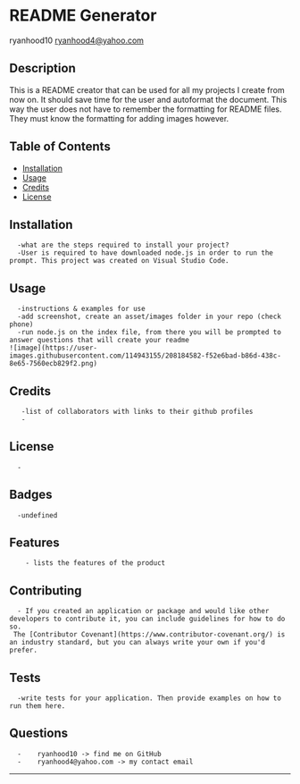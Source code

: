 # README Generator
  ryanhood10
  ryanhood4@yahoo.com 
  ## Description
  This is a README creator that can be used for all my projects I create from now on. It should save time for the user  and autoformat the document. This way the user does not have to remember the formatting for README files. They must know the formatting for adding images however.
  ## Table of Contents
  - [Installation](#installation)
  - [Usage](#usage)
  - [Credits](#credits)
  - [License](#license)

  ## Installation
      -what are the steps required to install your project?
      -User is required to have downloaded node.js in order to run the prompt. This project was created on Visual Studio Code.

  ## Usage
      -instructions & examples for use
      -add screenshot, create an asset/images folder in your repo (check phone)
      -run node.js on the index file, from there you will be prompted to answer questions that will create your readme
    ![image](https://user-images.githubusercontent.com/114943155/208184582-f52e6bad-b86d-438c-8e65-7560ecb829f2.png)

  ## Credits
       -list of collaborators with links to their github profiles
       -

  ## License
      -

  ## Badges
      -undefined

  ## Features
        - lists the features of the product

  ## Contributing
      - If you created an application or package and would like other developers to contribute it, you can include guidelines for how to do so.
     The [Contributor Covenant](https://www.contributor-covenant.org/) is an industry standard, but you can always write your own if you'd prefer.

  ## Tests
      -write tests for your application. Then provide examples on how to run them here.

  ## Questions
      -    ryanhood10 -> find me on GitHub
      -    ryanhood4@yahoo.com -> my contact email
---  

